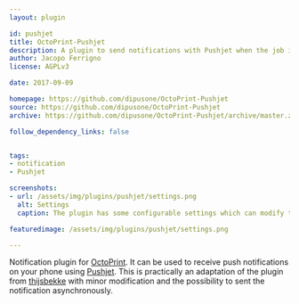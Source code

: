 ```yaml
---
layout: plugin

id: pushjet
title: OctoPrint-Pushjet
description: A plugin to send notifications with Pushjet when the job is done or is failed
author: Jacopo Ferrigno
license: AGPLv3

date: 2017-09-09

homepage: https://github.com/dipusone/OctoPrint-Pushjet
source: https://github.com/dipusone/OctoPrint-Pushjet
archive: https://github.com/dipusone/OctoPrint-Pushjet/archive/master.zip

follow_dependency_links: false


tags:
- notification
- Pushjet

screenshots:
- url: /assets/img/plugins/pushjet/settings.png
  alt: Settings
  caption: The plugin has some configurable settings which can modify the messages and they stile.

featuredimage: /assets/img/plugins/pushjet/settings.png

---
```


Notification plugin for [OctoPrint](https://octoprint.org). It can be used to receive push notifications on your phone using [Pushjet](https://pushjet.io/).
This is practically an adaptation of the plugin from [thijsbekke](https://github.com/thijsbekke/OctoPrint-Pushover/) with minor modification and
the possibility to sent the notification asynchronously.
